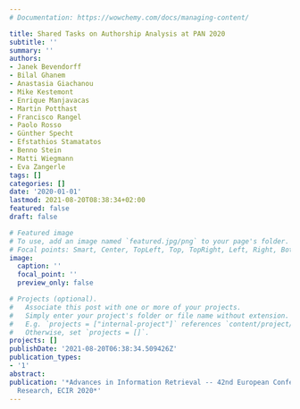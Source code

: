 ```yaml
---
# Documentation: https://wowchemy.com/docs/managing-content/

title: Shared Tasks on Authorship Analysis at PAN 2020
subtitle: ''
summary: ''
authors:
- Janek Bevendorff
- Bilal Ghanem
- Anastasia Giachanou
- Mike Kestemont
- Enrique Manjavacas
- Martin Potthast
- Francisco Rangel
- Paolo Rosso
- Günther Specht
- Efstathios Stamatatos
- Benno Stein
- Matti Wiegmann
- Eva Zangerle
tags: []
categories: []
date: '2020-01-01'
lastmod: 2021-08-20T08:38:34+02:00
featured: false
draft: false

# Featured image
# To use, add an image named `featured.jpg/png` to your page's folder.
# Focal points: Smart, Center, TopLeft, Top, TopRight, Left, Right, BottomLeft, Bottom, BottomRight.
image:
  caption: ''
  focal_point: ''
  preview_only: false

# Projects (optional).
#   Associate this post with one or more of your projects.
#   Simply enter your project's folder or file name without extension.
#   E.g. `projects = ["internal-project"]` references `content/project/deep-learning/index.md`.
#   Otherwise, set `projects = []`.
projects: []
publishDate: '2021-08-20T06:38:34.509426Z'
publication_types:
- '1'
abstract: 
publication: '*Advances in Information Retrieval -- 42nd European Conference on IR
  Research, ECIR 2020*'
---
```

